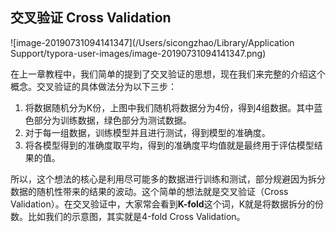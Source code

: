 ## 交叉验证 Cross Validation

![image-20190731094141347](/Users/sicongzhao/Library/Application Support/typora-user-images/image-20190731094141347.png)

在上一章教程中，我们简单的提到了交叉验证的思想，现在我们来完整的介绍这个概念。交叉验证的具体做法分为以下三步：

1. 将数据随机分为K份，上图中我们随机将数据分为4份，得到4组数据。其中蓝色部分为训练数据，绿色部分为测试数据。
2. 对于每一组数据，训练模型并且进行测试，得到模型的准确度。
3. 将各模型得到的准确度取平均，得到的准确度平均值就是最终用于评估模型结果的值。

所以，这个想法的核心是利用尽可能多的数据进行训练和测试，部分规避因为拆分数据的随机性带来的结果的波动。这个简单的想法就是交叉验证（Cross Validation）。在交叉验证中，大家常会看到**K-fold**这个词，K就是将数据拆分的份数。比如我们的示意图，其实就是4-fold Cross Validation。
